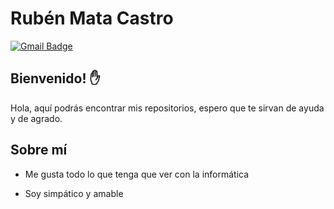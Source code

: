 # Rubén Mata Castro


[![Gmail Badge](https://img.shields.io/badge/-ruebnsmaca99@gmail.com-c14438?style=flat-square&logo=Gmail&logoColor=white&link=mailto:rubensmaca99@gmail.com)](mailto:rubensmaca99@gmail.com)

## Bienvenido! :hand:

Hola, aquí podrás encontrar mis repositorios, espero que te sirvan de ayuda y de agrado.

## Sobre mí

* Me gusta todo lo que tenga que ver con la informática

* Soy simpático y amable